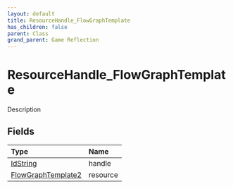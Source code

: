 ```yaml
---
layout: default
title: ResourceHandle_FlowGraphTemplate
has_children: false
parent: Class
grand_parent: Game Reflection
---
```

# ResourceHandle_FlowGraphTemplate
Description 

## Fields

| Type | Name |
|:----------|:--------------|
| [IdString](/riftbreaker-wiki/docs/game-reflection/components/id_string/) | handle |
| [FlowGraphTemplate2](/riftbreaker-wiki/docs/game-reflection/components/flow_graph_template2/) | resource |

